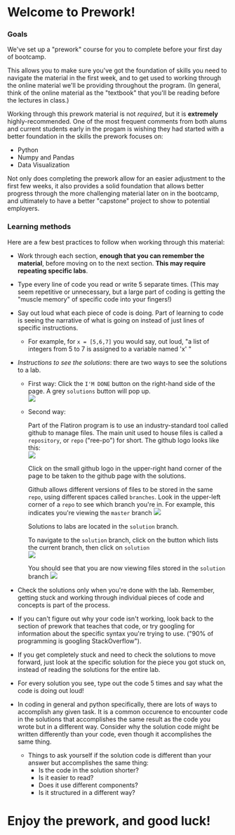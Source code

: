 # Welcome to Prework!

### Goals 

We've set up a "prework" course for you to complete before your first day of bootcamp.

This allows you to make sure you've got the foundation of skills you need to navigate the material in the first week, and to get used to working through the online material we'll be providing throughout the program.  (In general, think of the online material as the "textbook" that you'll be reading before the lectures in class.)  

Working through this prework material is not *required*, but it is **extremely** highly-recommended.  One of the most frequent comments from both alums and current students early in the progam is wishing they had started with a better foundation in the skills the prework focuses on:
- Python
- Numpy and Pandas
- Data Visualization

Not only does completing the prework allow for an easier adjustment to the first few weeks, it also provides a solid foundation that allows better progress through the more challenging material later on in the bootcamp, and ultimately to have a better "capstone" project to show to potential employers.


### Learning methods
Here are a few best practices to follow when working through this material:


- Work through each section, **enough that you can remember the material**, before moving on to the next section. **This may require repeating specific labs**.  

- Type every line of code you read or write 5 separate times.  (This may seem repetitive or unnecessary, but a large part of coding is getting the "muscle memory" of specific code into your fingers!)


- Say out loud what each piece of code is doing.  Part of learning to code is seeing the narrative of what is going on instead of just lines of specific instructions.
  - For example, for ```x = [5,6,7]``` you would say, out loud, "a list of integers from 5 to 7 is assigned to a variable named 'x' "
  
  
- *Instructions to see the solutions*: there are two ways to see the solutions to a lab.

  - First way: 
    Click the `I'M DONE` button on the right-hand side of the page.  A grey `solutions` button will pop up.           
  ![](https://raw.githubusercontent.com/learn-co-curriculum/dsc-prework-intro-prework/master/viz/solution_button.png)

  - Second way:
  
    Part of the Flatiron program is to use an industry-standard tool called github to manage files.  The main unit used to house files is called a `repository`, or `repo` ("ree-po") for short.  The github logo looks like this:             
![](https://raw.githubusercontent.com/learn-co-curriculum/dsc-prework-intro-prework/master/viz/github.png)
    
    Click on the small github logo in the upper-right hand corner of the page to be taken to the github page with the solutions.
    
    Github allows different versions of files to be stored in the same `repo`, using different spaces called `branches`. Look in the upper-left corner of a `repo` to see which branch you're in. For example, this indicates you're viewing the `master` branch
![](https://raw.githubusercontent.com/learn-co-curriculum/dsc-prework-intro-prework/master/viz/master_branch.png)
    
    Solutions to labs are located in the `solution` branch.  
    
    To navigate to the `solution` branch, click on the button which lists the current branch, then click on `solution`                         
![](https://raw.githubusercontent.com/learn-co-curriculum/dsc-prework-intro-prework/master/viz/switching_branches.png)
   
    You should see that you are now viewing files stored in the `solution` branch
![](https://raw.githubusercontent.com/learn-co-curriculum/dsc-prework-intro-prework/master/viz/solution_branch.png)
   
- Check the solutions only when you're done with the lab.  Remember, getting stuck and working through individual pieces of code and concepts is part of the process.  
    
- If you can't figure out why your code isn't working, look back to the section of prework that teaches that code, or try googling for information about the specific syntax you're trying to use.  ("90% of programming is googling StackOverflow").  
    
- If you get completely stuck and need to check the solutions to move forward, just look at the specific solution for the piece you got stuck on, instead of reading the solutions for the entire lab.

- For every solution you see, type out the code 5 times and say what the code is doing out loud!

- In coding in general and python specifically, there are lots of ways to accomplish any given task.  It is a common occurence to encounter code in the solutions that accomplishes the same result as the code you wrote but in a different way.  Consider why the solution code might be written differently than your code, even though it accomplishes the same thing.  
  - Things to ask yourself if the solution code is different than your answer but accomplishes the same thing: 
    - Is the code in the solution shorter?  
    - Is it easier to read?  
    - Does it use different components?  
    - Is it structured in a different way?
  
# Enjoy the prework, and good luck! 
